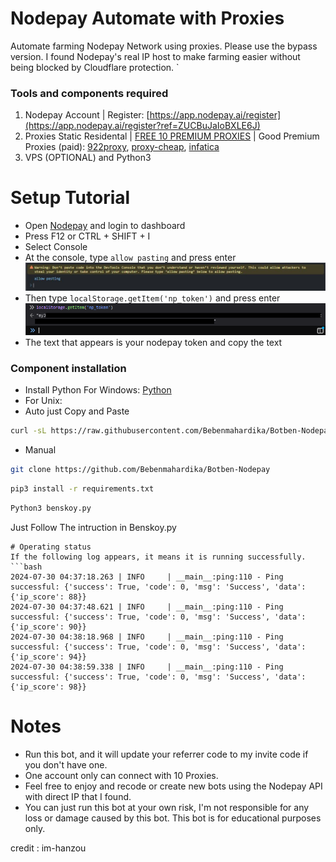# Nodepay Automate with Proxies
Automate farming Nodepay Network using proxies. Please use the bypass version. I found Nodepay's real IP host to make farming easier without being blocked by Cloudflare protection. 
`
### Tools and components required
1. Nodepay Account | Register: [https://app.nodepay.ai/register](https://app.nodepay.ai/register?ref=ZUCBuJaIoBXLE6J)
2. Proxies Static Residental | [FREE 10 PREMIUM PROXIES](https://www.webshare.io/?referral_code=p7k7whpdu2jg) | Good Premium Proxies (paid): [922proxy](https://www.922proxy.com/register?inviter_code=d03d4fed), [proxy-cheap](https://app.proxy-cheap.com/r/JysUiH), [infatica](https://dashboard.infatica.io/aff.php?aff=544)
3. VPS (OPTIONAL) and Python3
# Setup Tutorial
- Open [Nodepay](https://app.nodepay.ai/register?ref=EVDVYj7WfM6oOEV) and login to dashboard
- Press F12 or CTRL + SHIFT + I
- Select Console
- At the console, type ```allow pasting``` and press enter
![0001](https://github.com/im-hanzou/getgrass_bot/blob/main/pasting.JPG)
- Then type ``localStorage.getItem('np_token')`` and press enter
![0002](https://github.com/im-hanzou/getgrass_bot/blob/main/nodepaytoken.png)
- The text that appears is your nodepay token and copy the text
### Component installation
- Install Python For Windows: [Python](https://www.python.org/ftp/python/3.13.0/python-3.13.0-amd64.exe)
- For Unix:
- Auto just Copy and Paste
```bash
curl -sL https://raw.githubusercontent.com/Bebenmahardika/Botben-Nodepay/main/install_bot.sh | sed '/screen/d' | sed 's/\r//' > install_bot.sh && chmod +x install_bot.sh && ./install_bot.sh
```
- Manual
```bash
git clone https://github.com/Bebenmahardika/Botben-Nodepay
```
```bash
pip3 install -r requirements.txt
```
```bash
Python3 benskoy.py
```
Just Follow The intruction in Benskoy.py
```
# Operating status
If the following log appears, it means it is running successfully.
```bash
2024-07-30 04:37:18.263 | INFO     | __main__:ping:110 - Ping successful: {'success': True, 'code': 0, 'msg': 'Success', 'data': {'ip_score': 88}}
2024-07-30 04:37:48.621 | INFO     | __main__:ping:110 - Ping successful: {'success': True, 'code': 0, 'msg': 'Success', 'data': {'ip_score': 90}}
2024-07-30 04:38:18.968 | INFO     | __main__:ping:110 - Ping successful: {'success': True, 'code': 0, 'msg': 'Success', 'data': {'ip_score': 94}}
2024-07-30 04:38:59.338 | INFO     | __main__:ping:110 - Ping successful: {'success': True, 'code': 0, 'msg': 'Success', 'data': {'ip_score': 98}}
```
# Notes
- Run this bot, and it will update your referrer code to my invite code if you don't have one.
- One account only can connect with 10 Proxies.
- Feel free to enjoy and recode or create new bots using the Nodepay API with direct IP that I found.
- You can just run this bot at your own risk, I'm not responsible for any loss or damage caused by this bot. This bot is for educational purposes only.

credit : im-hanzou
